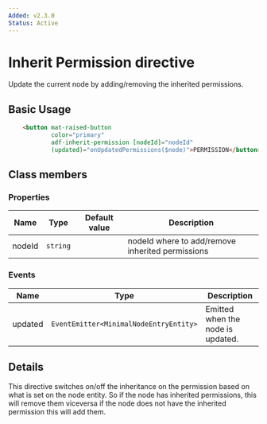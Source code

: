 ```yaml
---
Added: v2.3.0
Status: Active
---
```


# Inherit Permission directive

Update the current node by adding/removing the inherited permissions.

## Basic Usage

```html
    <button mat-raised-button
            color="primary"
            adf-inherit-permission [nodeId]="nodeId"
            (updated)="onUpdatedPermissions($node)">PERMISSION</button>
```

## Class members

### Properties

| Name | Type | Default value | Description |
| ---- | ---- | ------------- | ----------- |
| nodeId | `string` |  | nodeId where to add/remove inherited permissions |

### Events

| Name | Type | Description |
| ---- | ---- | ----------- |
| updated | `EventEmitter<MinimalNodeEntryEntity>` | Emitted when the node is updated. |

## Details

This directive switches on/off the inheritance on the permission based on what is set on the node entity.
So if the node has inherited permissions, this will remove them viceversa if the node does not have the inherited permission this will add them.
